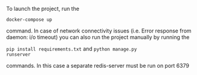 To launch the project, run the

<code>docker-compose up</code>

command. In case of network connectivity issues (i.e. Error response from daemon: i/o timeout)
you can also run the project manually by running the 

<code>pip install requirements.txt</code>
 and 
<code>python manage.py runserver</code>

commands. In this case a separate redis-server must be run on port 6379
